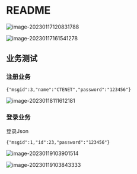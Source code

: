 # README

![image-20230117120831788](https://happygoing.oss-cn-beijing.aliyuncs.com/img/image-20230117120831788.png)

![image-20230117161541278](https://happygoing.oss-cn-beijing.aliyuncs.com/img/image-20230117161541278.png)

## 业务测试

### 注册业务

`{"msgid":3,"name":"CTENET","password":"123456"}`

![image-20230118111612181](https://happygoing.oss-cn-beijing.aliyuncs.com/img/image-20230118111612181.png)

### 登录业务

登录Json

`{"msgid":1,"id":23,"password":"123456"}`

![image-20230119103901514](https://happygoing.oss-cn-beijing.aliyuncs.com/img/image-20230119103901514.png)

![image-20230119103843333](https://happygoing.oss-cn-beijing.aliyuncs.com/img/image-20230119103843333.png)